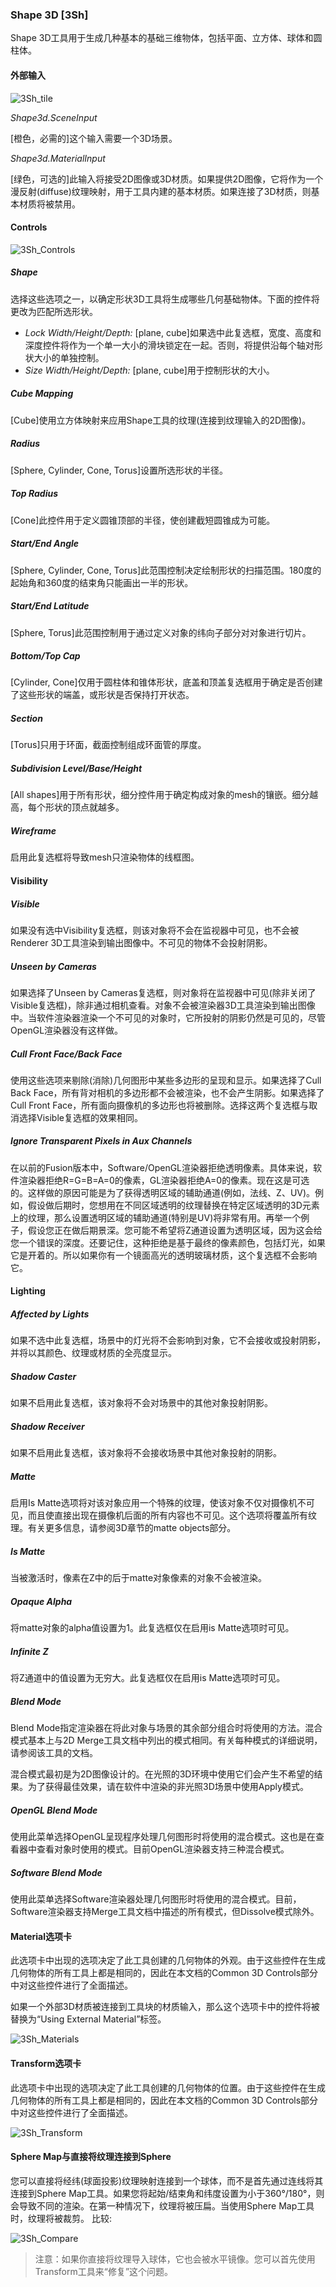 ### Shape 3D [3Sh]

Shape 3D工具用于生成几种基本的基础三维物体，包括平面、立方体、球体和圆柱体。

#### 外部输入

 ![3Sh_tile](images/3Sh_tile.jpg)

*Shape3d.SceneInput* 

[橙色，必需的]这个输入需要一个3D场景。

*Shape3d.MaterialInput* 

[绿色，可选的]此输入将接受2D图像或3D材质。如果提供2D图像，它将作为一个漫反射(diffuse)纹理映射，用于工具内建的基本材质。如果连接了3D材质，则基本材质将被禁用。

#### Controls

![3Sh_Controls](images/3Sh_Controls.png)

##### Shape

选择这些选项之一，以确定形状3D工具将生成哪些几何基础物体。下面的控件将更改为匹配所选形状。

- *Lock Width/Height/Depth:*  [plane, cube]如果选中此复选框，宽度、高度和深度控件将作为一个单一大小的滑块锁定在一起。否则，将提供沿每个轴对形状大小的单独控制。
- *Size Width/Height/Depth:*  [plane, cube]用于控制形状的大小。

##### Cube Mapping

[Cube]使用立方体映射来应用Shape工具的纹理(连接到纹理输入的2D图像)。

##### Radius

[Sphere, Cylinder, Cone, Torus]设置所选形状的半径。

##### Top Radius

[Cone]此控件用于定义圆锥顶部的半径，使创建截短圆锥成为可能。

##### Start/End Angle

[Sphere, Cylinder, Cone, Torus]此范围控制决定绘制形状的扫描范围。180度的起始角和360度的结束角只能画出一半的形状。

##### Start/End Latitude

[Sphere, Torus]此范围控制用于通过定义对象的纬向子部分对对象进行切片。

##### Bottom/Top Cap

[Cylinder, Cone]仅用于圆柱体和锥体形状，底盖和顶盖复选框用于确定是否创建了这些形状的端盖，或形状是否保持打开状态。

##### Section

[Torus]只用于环面，截面控制组成环面管的厚度。

##### Subdivision Level/Base/Height

[All shapes]用于所有形状，细分控件用于确定构成对象的mesh的镶嵌。细分越高，每个形状的顶点就越多。

##### Wireframe

启用此复选框将导致mesh只渲染物体的线框图。

#### Visibility

##### Visible

如果没有选中Visibility复选框，则该对象将不会在监视器中可见，也不会被Renderer 3D工具渲染到输出图像中。不可见的物体不会投射阴影。

##### Unseen by Cameras

如果选择了Unseen by Cameras复选框，则对象将在监视器中可见(除非关闭了Visible复选框)，除非通过相机查看。对象不会被渲染器3D工具渲染到输出图像中。当软件渲染器渲染一个不可见的对象时，它所投射的阴影仍然是可见的，尽管OpenGL渲染器没有这样做。

##### Cull Front Face/Back Face

使用这些选项来剔除(消除)几何图形中某些多边形的呈现和显示。如果选择了Cull Back Face，所有背对相机的多边形都不会被渲染，也不会产生阴影。如果选择了Cull Front Face，所有面向摄像机的多边形也将被删除。选择这两个复选框与取消选择Visible复选框的效果相同。

##### Ignore Transparent Pixels in Aux Channels

在以前的Fusion版本中，Software/OpenGL渲染器拒绝透明像素。具体来说，软件渲染器拒绝R=G=B=A=0的像素，GL渲染器拒绝A=0的像素。现在这是可选的。这样做的原因可能是为了获得透明区域的辅助通道(例如，法线、Z、UV)。例如，假设做后期时，您想用在不同区域透明的纹理替换在特定区域透明的3D元素上的纹理，那么设置透明区域的辅助通道(特别是UV)将非常有用。再举一个例子，假设您正在做后期景深。您可能不希望将Z通道设置为透明区域，因为这会给您一个错误的深度。还要记住，这种拒绝是基于最终的像素颜色，包括灯光，如果它是开着的。所以如果你有一个镜面高光的透明玻璃材质，这个复选框不会影响它。

#### Lighting

##### Affected by Lights

如果不选中此复选框，场景中的灯光将不会影响到对象，它不会接收或投射阴影，并将以其颜色、纹理或材质的全亮度显示。

##### Shadow Caster

如果不启用此复选框，该对象将不会对场景中的其他对象投射阴影。

##### Shadow Receiver

如果不启用此复选框，该对象将不会接收场景中其他对象投射的阴影。

##### Matte

启用Is Matte选项将对该对象应用一个特殊的纹理，使该对象不仅对摄像机不可见，而且使直接出现在摄像机后面的所有内容也不可见。这个选项将覆盖所有纹理。有关更多信息，请参阅3D章节的matte objects部分。

##### Is Matte

当被激活时，像素在Z中的后于matte对象像素的对象不会被渲染。

##### Opaque Alpha

将matte对象的alpha值设置为1。此复选框仅在启用is Matte选项时可见。

##### Infinite Z

将Z通道中的值设置为无穷大。此复选框仅在启用is Matte选项时可见。

##### Blend Mode 

Blend Mode指定渲染器在将此对象与场景的其余部分组合时将使用的方法。混合模式基本上与2D Merge工具文档中列出的模式相同。有关每种模式的详细说明，请参阅该工具的文档。

混合模式最初是为2D图像设计的。在光照的3D环境中使用它们会产生不希望的结果。为了获得最佳效果，请在软件中渲染的非光照3D场景中使用Apply模式。

##### OpenGL Blend Mode

使用此菜单选择OpenGL呈现程序处理几何图形时将使用的混合模式。这也是在查看器中查看对象时使用的模式。目前OpenGL渲染器支持三种混合模式。

##### Software Blend Mode

使用此菜单选择Software渲染器处理几何图形时将使用的混合模式。目前，Software渲染器支持Merge工具文档中描述的所有模式，但Dissolve模式除外。

#### Material选项卡

此选项卡中出现的选项决定了此工具创建的几何物体的外观。由于这些控件在生成几何物体的所有工具上都是相同的，因此在本文档的Common 3D Controls部分中对这些控件进行了全面描述。

如果一个外部3D材质被连接到工具块的材质输入，那么这个选项卡中的控件将被替换为“Using External Material”标签。

![3Sh_Materials](images/3Sh_Materials.png)

#### Transform选项卡

此选项卡中出现的选项决定了此工具创建的几何物体的位置。由于这些控件在生成几何物体的所有工具上都是相同的，因此在本文档的Common 3D Controls部分中对这些控件进行了全面描述。

![3Sh_Transform](images/3Sh_Transform.png)

#### Sphere Map与直接将纹理连接到Sphere

您可以直接将经纬(球面投影)纹理映射连接到一个球体，而不是首先通过连线将其连接到Sphere Map工具。如果您将起始/结束角和纬度设置为小于360°/180°，则会导致不同的渲染。在第一种情况下，纹理将被压扁。当使用Sphere Map工具时，纹理将被裁剪。
比较:

![3Sh_Compare](images/3Sh_Compare.jpg)

> 注意：如果你直接将纹理导入球体，它也会被水平镜像。您可以首先使用Transform工具来“修复”这个问题。

